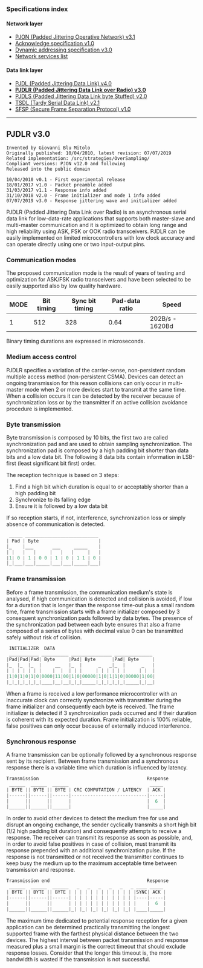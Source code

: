 
### Specifications index

#### Network layer
- [PJON (Padded Jittering Operative Network) v3.1](/specification/PJON-protocol-specification-v3.1.md)
- [Acknowledge specification v1.0](/specification/PJON-protocol-acknowledge-specification-v1.0.md)
- [Dynamic addressing specification v3.0](/specification/PJON-dynamic-addressing-specification-v3.0.md)
- [Network services list](/specification/PJON-network-services-list.md)
#### Data link layer
- [PJDL (Padded Jittering Data Link) v4.0](/src/strategies/SoftwareBitBang/specification/PJDL-specification-v4.0.md)
- **[PJDLR (Padded Jittering Data Link over Radio) v3.0](/src/strategies/OverSampling/specification/PJDLR-specification-v3.0.md)**
- [PJDLS (Padded Jittering Data Link byte Stuffed) v2.0](/src/strategies/AnalogSampling/specification/PJDLS-specification-v2.0.md)
- [TSDL (Tardy Serial Data Link) v2.1](/src/strategies/ThroughSerial/specification/TSDL-specification-v2.1.md)
- [SFSP (Secure Frame Separation Protocol) v1.0](/specification/SFSP-frame-separation-specification-v1.0.md)

---

## PJDLR v3.0
```
Invented by Giovanni Blu Mitolo
Originally published: 10/04/2010, latest revision: 07/07/2019
Related implementation: /src/strategies/OverSampling/
Compliant versions: PJON v12.0 and following
Released into the public domain

10/04/2010 v0.1 - First experimental release
18/01/2017 v1.0 - Packet preamble added
31/03/2017 v1.1 - Response info added
31/10/2018 v2.0 - Frame initializer and mode 1 info added
07/07/2019 v3.0 - Response jittering wave and initializer added
```
PJDLR (Padded Jittering Data Link over Radio) is an asynchronous serial data link for low-data-rate applications that supports both master-slave and multi-master communication and it is optimized to obtain long range and high reliability using ASK, FSK or OOK radio transceivers. PJDLR can be easily implemented on limited microcontrollers with low clock accuracy and can operate directly using one or two input-output pins.

### Communication modes
The proposed communication mode is the result of years of testing and optimization for ASK/FSK radio transceivers and have been selected to be easily supported also by low quality hardware.  

| MODE | Bit timing | Sync bit timing | Pad-data ratio | Speed               |
| ---- | ---------- | --------------- | -------------- | ------------------- |
| 1    | 512        | 328             | 0.64           | 202B/s - 1620Bd     |

Binary timing durations are expressed in microseconds.

### Medium access control
PJDLR specifies a variation of the carrier-sense, non-persistent random multiple access method (non-persistent CSMA). Devices can detect an ongoing transmission for this reason collisions can only occur in multi-master mode when 2 or more devices start to transmit at the same time. When a collision occurs it can be detected by the receiver because of synchronization loss or by the transmitter if an active collision avoidance procedure is implemented.

### Byte transmission
Byte transmission is composed by 10 bits, the first two are called synchronization pad and are used to obtain sampling synchronization. The synchronization pad is composed by a high padding bit shorter than data bits and a low data bit. The following 8 data bits contain information in LSB-first (least significant bit first) order.

The reception technique is based on 3 steps:
1. Find a high bit which duration is equal to or acceptably shorter than a high padding bit
2. Synchronize to its falling edge
3. Ensure it is followed by a low data bit

If so reception starts, if not, interference, synchronization loss or simply absence of communication is detected.

```cpp  
 _____ ___________________________
| Pad | Byte                      |
|_    |___       ___     _____    |
| |   |   |     |   |   |     |   |
|1| 0 | 1 | 0 0 | 1 | 0 | 1 1 | 0 |
|_|___|___|_____|___|___|_____|___|
```

### Frame transmission
Before a frame transmission, the communication medium's state is analysed, if high communication is detected and collision is avoided, if low for a duration that is longer than the response time-out plus a small random time, frame transmission starts with a frame initializer composed by 3 consequent synchronization pads followed by data bytes. The presence of the synchronization pad between each byte ensures that also a frame composed of a series of bytes with decimal value 0 can be transmitted safely without risk of collision.

```cpp     
 INITIALIZER  DATA
 ___________ __________ _______________ ______________
|Pad|Pad|Pad| Byte     |Pad| Byte      |Pad| Byte     |
|_  |_  |_  |     __   |_  |      _   _|_  |      _   |
| | | | | | |    |  |  | | |     | | | | | |     | |  |
|1|0|1|0|1|0|0000|11|00|1|0|00000|1|0|1|1|0|00000|1|00|
|_|_|_|_|_|_|____|__|__|_|_|_____|_|_|_|_|_|_____|_|__|
```
When a frame is received a low performance microcontroller with an inaccurate clock can correctly synchronize with transmitter during the frame initializer and consequently each byte is received. The frame initializer is detected if 3 synchronization pads occurred and if their duration is coherent with its expected duration. Frame initialization is 100% reliable, false positives can only occur because of externally induced interference.      

### Synchronous response
A frame transmission can be optionally followed by a synchronous response sent by its recipient. Between frame transmission and a synchronous response there is a variable time which duration is influenced by latency.
```cpp  
Transmission                                        Response
 ______  ______  ______                              _____
| BYTE || BYTE || BYTE | CRC COMPUTATION / LATENCY  | ACK |
|------||------||------|----------------------------|-----|
|      ||      ||      |                            |  6  |
|______||______||______|                            |_____|
```  
In order to avoid other devices to detect the medium free for use and disrupt an ongoing exchange, the sender cyclically transmits a short high bit (1/2 high padding bit duration) and consequently attempts to receive a response. The receiver can transmit its response as soon as possible, and, in order to avoid false positives in case of collision, must transmit its response prepended with an additional synchronization pulse. If the response is not transmitted or not received the transmitter continues to keep busy the medium up to the maximum acceptable time between transmission and response.
```cpp  
Transmission end                                    Response
 ______  ______  ______   _   _   _   _   _   _ ____ _____  
| BYTE || BYTE || BYTE | | | | | | | | | | | | |SYNC| ACK |
|------||------||------| | | | | | | | | | | | |----|-----|
|      ||      ||      | | | | | | | | | | | | |    |  6  |
|______||______||______|_| |_| |_| |_| |_| |_| |____|_____|
```
The maximum time dedicated to potential response reception for a given application can be determined practically transmitting the longest supported frame with the farthest physical distance between the two devices. The highest interval between packet transmission and response measured plus a small margin is the correct timeout that should exclude response losses. Consider that the longer this timeout is, the more bandwidth is wasted if the transmission is not successful.
